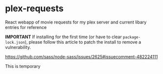 # plex-requests
React webapp of movie requests for my plex server and current libary entries for reference

**IMPORTANT**
If installing for the first time (or have to clear `package-lock.json`), please follow this article to patch the install to remove a vulnerability.

https://github.com/sass/node-sass/issues/2625#issuecomment-482224111

This is temporary
